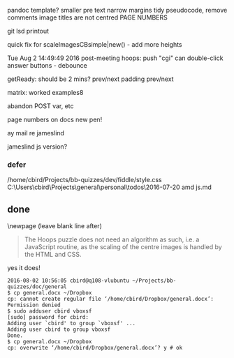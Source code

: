 
pandoc template?
smaller pre text
narrow margins
tidy pseudocode, remove comments
image titles are not centred
PAGE NUMBERS

git lsd printout

quick fix for scaleImagesCBsimple|new() - add more heights

Tue Aug  2 14:49:49 2016 post-meeting
hoops:
push "cgi"
can double-click answer buttons - debounce

getReady: should be 2 mins?
prev/next padding
prev/next

matrix:
worked examples8

abandon POST var, etc

page numbers on docs
new pen!


ay mail re jameslind

jameslind js version?


### defer

/home/cbird/Projects/bb-quizzes/dev/fiddle/style.css
C:\Users\cbird\Projects\general\personal\todos\2016-07-20 amd js.md

## done

\newpage (leave blank line after)

>The Hoops puzzle does not need an algorithm as such, i.e. a JavaScript routine, as the scaling of the centre images is handled by the HTML and CSS.

yes it does!


    2016-08-02 10:56:05 cbird@q108-vlubuntu ~/Projects/bb-quizzes/doc/general
    $ cp general.docx ~/Dropbox
    cp: cannot create regular file ‘/home/cbird/Dropbox/general.docx’: Permission denied
    $ sudo adduser cbird vboxsf 
    [sudo] password for cbird: 
    Adding user `cbird' to group `vboxsf' ...
    Adding user cbird to group vboxsf
    Done.
    $ cp general.docx ~/Dropbox
    cp: overwrite ‘/home/cbird/Dropbox/general.docx’? y # ok
